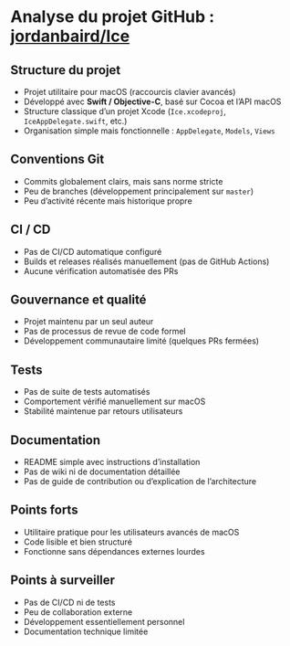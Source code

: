 # Analyse du projet GitHub : [jordanbaird/Ice](https://github.com/jordanbaird/Ice)

## Structure du projet

- Projet utilitaire pour macOS (raccourcis clavier avancés)
- Développé avec **Swift / Objective-C**, basé sur Cocoa et l’API macOS
- Structure classique d’un projet Xcode (`Ice.xcodeproj`, `IceAppDelegate.swift`, etc.)
- Organisation simple mais fonctionnelle : `AppDelegate`, `Models`, `Views`

## Conventions Git

- Commits globalement clairs, mais sans norme stricte
- Peu de branches (développement principalement sur `master`)
- Peu d’activité récente mais historique propre

## CI / CD

- Pas de CI/CD automatique configuré
- Builds et releases réalisés manuellement (pas de GitHub Actions)
- Aucune vérification automatisée des PRs

## Gouvernance et qualité

- Projet maintenu par un seul auteur
- Pas de processus de revue de code formel
- Développement communautaire limité (quelques PRs fermées)

## Tests

- Pas de suite de tests automatisés
- Comportement vérifié manuellement sur macOS
- Stabilité maintenue par retours utilisateurs

## Documentation

- README simple avec instructions d’installation
- Pas de wiki ni de documentation détaillée
- Pas de guide de contribution ou d’explication de l’architecture

## Points forts

- Utilitaire pratique pour les utilisateurs avancés de macOS
- Code lisible et bien structuré
- Fonctionne sans dépendances externes lourdes

## Points à surveiller

- Pas de CI/CD ni de tests
- Peu de collaboration externe
- Développement essentiellement personnel
- Documentation technique limitée